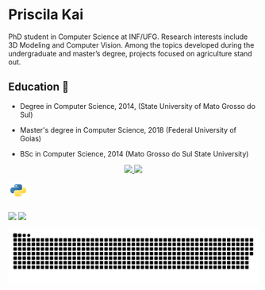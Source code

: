 # Priscila Kai

PhD student in Computer Science at INF/UFG. Research interests include 3D Modeling and Computer Vision. Among the topics developed during the undergraduate and master’s degree, projects focused on agriculture stand out.

## Education 📜
- Degree in Computer Science, 2014, (State University of Mato Grosso do Sul)

- Master's degree in Computer Science, 2018 (Federal University of Goias)

- BSc in Computer Science, 2014 (Mato Grosso do Sul State University)

<div align="center">
  <a href="https://github.com/priscilakai">
  <img height="150em" src="https://github-readme-stats.vercel.app/api?username=priscilakai&show_icons=true&theme=radical&include_all_commits=true&count_private=true"/>
  <img height="150em" src="https://github-readme-stats.vercel.app/api/top-langs/?username=priscilakai&layout=compact&langs_count=7&theme=radical"/>
</div>

<div style="display: inline_block"><br>
    <img align="center" alt="Rafa-Python" height="30" width="40" src="https://raw.githubusercontent.com/devicons/devicon/master/icons/python/python-original.svg">
</div>

  ##
 
<div> 
  <a href="http://lattes.cnpq.br/8210180026970752" target="_blank"><img src="https://img.shields.io/badge/-Lattes-%230077B5?style=for-the-badge&logo=lattes&logoColor=white" target="_blank"></a> 
  <a href = "mailto:priscilamkai@gmail.com"><img src="https://img.shields.io/badge/-Gmail-%23333?style=for-the-badge&logo=gmail&logoColor=white" target="_blank"></a>
  
  ![Snake animation](https://github.com/priscilakai/priscilakai/blob/output/github-contribution-grid-snake.svg)
</div> 
